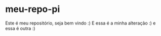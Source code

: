# meu-repo-pi

Este é meu repositório, seja bem vindo :)
E essa é a minha alteração :)
e essa é outra :) 

